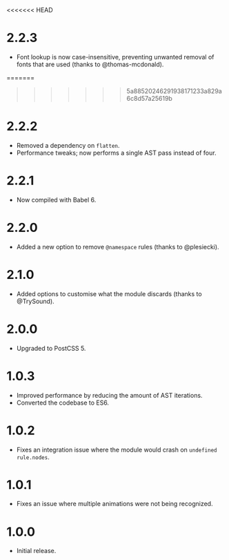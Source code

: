 <<<<<<< HEAD
# 2.2.3

* Font lookup is now case-insensitive, preventing unwanted removal of fonts
  that are used (thanks to @thomas-mcdonald).

=======
>>>>>>> 5a88520246291938171233a829a6c8d57a25619b
# 2.2.2

* Removed a dependency on `flatten`.
* Performance tweaks; now performs a single AST pass instead of four.

# 2.2.1

* Now compiled with Babel 6.

# 2.2.0

* Added a new option to remove `@namespace` rules (thanks to @plesiecki).

# 2.1.0

* Added options to customise what the module discards (thanks to @TrySound).

# 2.0.0

* Upgraded to PostCSS 5.

# 1.0.3

* Improved performance by reducing the amount of AST iterations.
* Converted the codebase to ES6.

# 1.0.2

* Fixes an integration issue where the module would crash on `undefined`
  `rule.nodes`.

# 1.0.1

* Fixes an issue where multiple animations were not being recognized.

# 1.0.0

* Initial release.
